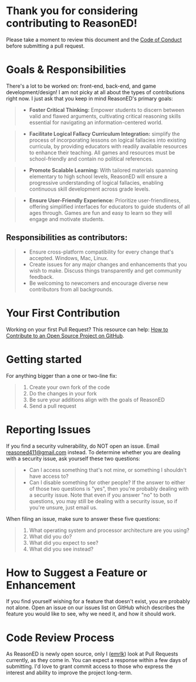 
# Thank you for considering contributing to ReasonED! 
Please take a moment to review this document and the [Code of Conduct](https://github.com/emrlk/ReasonED/blob/main/CODE_OF_CONDUCT.md) before submitting a pull request.


# Goals & Responsibilities

There's a lot to be worked on: front-end, back-end, and game development/design! I am not picky at all about the types of contributions right now. I just ask that you keep in mind ReasonED's primary goals:
> * **Foster Critical Thinking:** Empower students to discern between valid and flawed arguments, cultivating critical reasoning skills essential for navigating an information-centered world.

>	* **Facilitate Logical Fallacy Curriculum Integration:** simplify the process of incorporating lessons on logical fallacies into existing curricula, by providing educators with readily available resources to enhance their teaching.
All games and resources must be school-friendly and contain no political references.
 
>	* **Promote Scalable Learning:** With tailored materials spanning elementary to high school levels, ReasonED will ensure a progressive understanding of logical fallacies, enabling continuous skill development across grade levels.

>	* **Ensure User-Friendly Experience:** Prioritize user-friendliness, offering simplified interfaces for educators to guide students of all ages through. Games are fun and easy to learn so they will engage and motivate students.


 ## Responsibilities as contributors:
 > * Ensure cross-platform compatibility for every change that's accepted. Windows, Mac, Linux.
 > * Create issues for any major changes and enhancements that you wish to make. Discuss things transparently and get community feedback.
 > * Be welcoming to newcomers and encourage diverse new contributors from all backgrounds.


# Your First Contribution

Working on your first Pull Request? This resource can help: [How to Contribute to an Open Source Project on GitHub](https://egghead.io/series/how-to-contribute-to-an-open-source-project-on-github).

# Getting started
For anything bigger than a one or two-line fix:

>1. Create your own fork of the code
>2. Do the changes in your fork
>3. Be sure your additions align with the goals of ReasonED
>4. Send a pull request


# Reporting Issues
If you find a security vulnerability, do NOT open an issue. Email reasoned411@gmail.com instead.
To determine whether you are dealing with a security issue, ask yourself these two questions:
> * Can I access something that's not mine, or something I shouldn't have access to?
> * Can I disable something for other people?
If the answer to either of those two questions is "yes", then you're probably dealing with a security issue.
Note that even if you answer "no" to both questions, you may still be dealing with a security issue, so if you're unsure, just email us.

When filing an issue, make sure to answer these five questions:
> 1. What operating system and processor architecture are you using?
> 2. What did you do?
> 3. What did you expect to see?
> 4. What did you see instead?



# How to Suggest a Feature or Enhancement
If you find yourself wishing for a feature that doesn't exist, you are probably not alone. Open an issue on our issues list on GitHub which describes the feature you would like to see, why we need it, and how it should work.


# Code Review Process
As ReasonED is newly open source, only I ([emrlk](https://github.com/emrlk)) look at Pull Requests currently, as they come in. You can expect a response within a few days of submitting. 
I'd love to grant commit access to those who express the interest and ability to improve the project long-term. 


